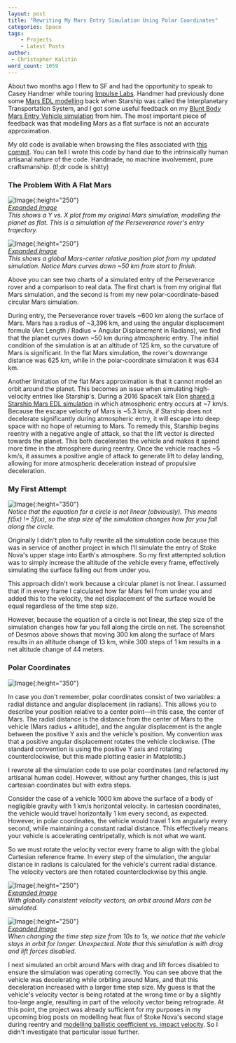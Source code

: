 ```yaml
---
layout: post
title: "Rewriting My Mars Entry Simulation Using Polar Coordinates"
categories: Space
tags:
    - Projects
    - Latest Posts
author:
 - Christopher Kalitin
word_count: 1059
---
```

<head>
    <meta property="og:image" content="{{site.url}}/assets/images/polar-mars-sim/Perseverance_Polar_xy.png">
</head>

About two months ago I flew to SF and had the opportunity to speak to Casey Handmer while touring [Impulse Labs](https://ckalitin.github.io/space/2025/06/02/impulse-master-plan.html). Handmer had previously done some [Mars EDL modelling](https://caseyhandmer.wordpress.com/2016/09/29/spacex-mars-plan-analysis/) back when Starship was called the Interplanetary Transportation System, and I got some useful feedback on my [Blunt Body Mars Entry Vehicle simulation](https://ckalitin.github.io/space/2025/07/26/polar-mars-sim.html) from him. The most important piece of feedback was that modelling Mars as a flat surface is not an accurate approximation.

My old code is available when browsing the files associated with [this commit](https://github.com/CKalitin/Martian-Ballistic-Modelling/tree/7d8259368cf26e0765eb03a828a1cbb55736c84a). You can tell I wrote this code by hand due to the intrinsically human artisanal nature of the code. Handmade, no machine involvement, pure craftsmanship. (tl;dr code is shitty)

### **The Problem With A Flat Mars**

![Image](/assets/images/polar-mars-sim/Perseverance_Cartesian_xy.png){:height="250"}  
*[Expanded Image](/assets/images/polar-mars-sim/Perseverance_Cartesian.png)*  
*This shows a Y vs. X plot from my original Mars simulation, modelling the planet as flat. This is a simulation of the Perseverance rover's entry trajectory.*

![Image](/assets/images/polar-mars-sim/Perseverance_Polar_xy.png){:height="250"}  
*[Expanded Image](/assets/images/polar-mars-sim/Perseverance_Polar.png)*  
*This shows a global Mars-center relative position plot from my updated simulation. Notice Mars curves down ~50 km from start to finish.*

Above you can see two charts of a simulated entry of the Perseverance rover and a comparison to real data. The first chart is from my original flat Mars simulation, and the second is from my new polar-coordinate-based circular Mars simulation. 

During entry, the Perseverance rover travels ~600 km along the surface of Mars. Mars has a radius of ~3,396 km, and using the angular displacement formula (Arc Length / Radius = Angular Displacement in Radians), we find that the planet curves down ~50 km during atmospheric entry. The initial condition of the simulation is at an altitude of 125 km, so the curvature of Mars is significant. In the flat Mars simulation, the rover's downrange distance was 625 km, while in the polar-coordinate simulation it was 634 km.

Another limitation of the flat Mars approximation is that it cannot model an orbit around the planet. This becomes an issue when simulating high-velocity entries like Starship's. During a 2016 SpaceX talk Elon [shared a Starship Mars EDL simulation](https://youtu.be/o7lBn93SxyE?si=aGaAdXPdI904-rYb&t=2016) in which atmospheric entry occurs at ~7 km/s. Because the escape velocity of Mars is ~5.3 km/s, if Starship does not decelerate significantly during atmospheric entry, it will escape into deep space with no hope of returning to Mars. To remedy this, Starship begins reentry with a negative angle of attack, so that the lift vector is directed towards the planet. This both decelerates the vehicle and makes it spend more time in the atmosphere during reentry. Once the vehicle reaches ~5 km/s, it assumes a positive angle of attack to generate lift to delay landing, allowing for more atmospheric deceleration instead of propulsive deceleration.

### **My First Attempt**

![Image](/assets/images/polar-mars-sim/Desmos.png){:height="350"}  
*Notice that the equation for a circle is not linear (obviously). This means f(5x) != 5f(x), so the step size of the simulation changes how far you fall along the circle.*

Originally I didn't plan to fully rewrite all the simulation code because this was in service of another project in which I'll simulate the entry of Stoke Nova's upper stage into Earth's atmosphere. So my first attempted solution was to simply increase the altitude of the vehicle every frame, effectively simulating the surface falling out from under you.

This approach didn't work because a circular planet is not linear. I assumed that if in every frame I calculated how far Mars fell from under you and added this to the velocity, the net displacement of the surface would be equal regardless of the time step size.

However, because the equation of a circle is not linear, the step size of the simulation changes how far you fall along the circle on net. The screenshot of Desmos above shows that moving 300 km along the surface of Mars results in an altitude change of 13 km, while 300 steps of 1 km results in a net altitude change of 44 meters.

### **Polar Coordinates**

![Image](/assets/images/polar-mars-sim/polar.jpg){:height="350"}

In case you don't remember, polar coordinates consist of two variables: a radial distance and angular displacement (in radians). This allows you to describe your position relative to a center point—in this case, the center of Mars. The radial distance is the distance from the center of Mars to the vehicle (Mars radius + altitude), and the angular displacement is the angle between the positive Y axis and the vehicle's position. My convention was that a positive angular displacement rotates the vehicle clockwise. (The standard convention is using the positive Y axis and rotating counterclockwise, but this made plotting easier in Matplotlib.)

I rewrote all the simulation code to use polar coordinates (and refactored my artisanal human code). However, without any further changes, this is just cartesian coordinates but with extra steps.

Consider the case of a vehicle 1000 km above the surface of a body of negligible gravity with 1 km/s horizontal velocity. In cartesian coordinates, the vehicle would travel horizontally 1 km every second, as expected. However, in polar coordinates, the vehicle would travel 1 km angularly every second, while maintaining a constant radial distance. This effectively means your vehicle is accelerating centripetally, which is not what we want.

So we must rotate the velocity vector every frame to align with the global Cartesian reference frame. In every step of the simulation, the angular distance in radians is calculated for the vehicle's current radial distance. The velocity vectors are then rotated counterclockwise by this angle.

![Image](/assets/images/polar-mars-sim/orbit-10s-timestep_xy.png){:height="250"}  
*[Expanded Image](/assets/images/polar-mars-sim/orbit-10s-timestep.png)*  
*With globally consistent velocity vectors, an orbit around Mars can be simulated.*  

![Image](/assets/images/polar-mars-sim/orbit-1s-timestep_xy.png){:height="250"}  
*[Expanded Image](/assets/images/polar-mars-sim/orbit-1s-timestep.png)*  
*When changing the time step size from 10s to 1s, we notice that the vehicle stays in orbit for longer. Unexpected. Note that this simulation is with drag and lift forces disabled.*

I next simulated an orbit around Mars with drag and lift forces disabled to ensure the simulation was operating correctly. You can see above that the vehicle was decelerating while orbiting around Mars, and that this deceleration increased with a larger time step size. My guess is that the vehicle's velocity vector is being rotated at the wrong time or by a slightly too-large angle, resulting in part of the velocity vector being retrograde. At this point, the project was already sufficient for my purposes in my upcoming blog posts on modelling heat flux of Stoke Nova's second stage during reentry and [modelling ballistic coefficient vs. impact velocity](https://ckalitin.github.io/space/2025/05/13/martian-ballistic-coefficient.html). So I didn't investigate that particular issue further.
